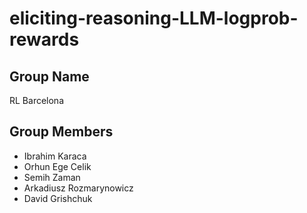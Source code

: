 # eliciting-reasoning-LLM-logprob-rewards

## Group Name

RL Barcelona

## Group Members

- Ibrahim Karaca
- Orhun Ege Celik
- Semih Zaman
- Arkadiusz Rozmarynowicz
- David Grishchuk